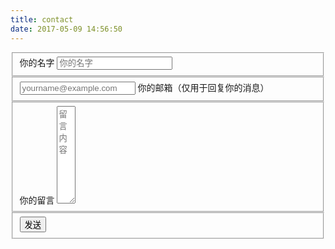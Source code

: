 ```yaml
---
title: contact
date: 2017-05-09 14:56:50
---
```


<form action="//formspree.io/ming_c@hotmail.com" class="col-md-6 col-sm-6 col-xs-12" method="POST">
    <fieldset class="field">
        <label class="label" for="name"><span class="label-content">你的名字</span></label>
        <input class="input" type="text" name="name" placeholder="你的名字" required>
    </fieldset>
    <fieldset class="field">
        <input class="input" type="email" name="_replyto" placeholder="yourname@example.com" required>
        <label class="label" for="_replyto"><span class="label-content">你的邮箱（仅用于回复你的消息）</span></label>
    </fieldset>
    <fieldset class="field">
        <label class="label" for="message"><span class="label-content">你的留言</span></label>
        <textarea class="input" name="message" cols="1" rows="10" placeholder="留言内容" required></textarea>
    </fieldset>
    <input class="hidden" type="text" name="_gotcha" style="display:none">
    <input class="hidden" type="hidden" name="_subject" value="来自 <%= config.url %> 的留言">
    <fieldset class="field field-button">
        <input class="button submit" type="submit" value="发送">
    </fieldset>
</form>
<script>
    [].slice.call(document.querySelectorAll('.input')).forEach(function(inputEl) {
        // in case the input is already filled..
        if (inputEl.value.trim() !== '') {
            jQuery(this).parent('fieldset').addClass('input--filled');
        }
        // events:
        inputEl.addEventListener('focus', onInputFocus);
        inputEl.addEventListener('blur', onInputBlur);
    });

    function onInputFocus(ev) {
        jQuery(this).parent('fieldset').addClass('input--filled');
    }

    function onInputBlur(ev) {
        if (ev.target.value.trim() === '') {
            jQuery(this).parent('fieldset').removeClass('input--filled');
        }
    }
</script>

